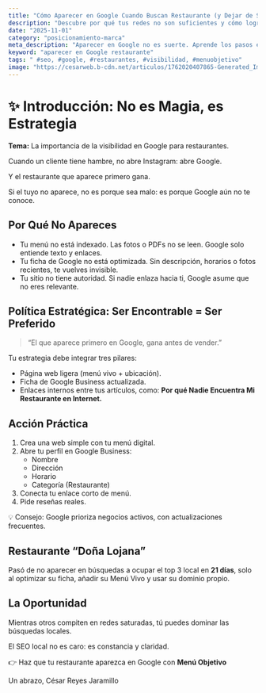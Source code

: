 ```yaml
---
title: "Cómo Aparecer en Google Cuando Buscan Restaurante (y Dejar de Ser Invisible)"
description: "Descubre por qué tus redes no son suficientes y cómo lograr que Google te muestre cuando un cliente busca “restaurante cerca de mí”."
date: "2025-11-01"
category: "posicionamiento-marca"
meta_description: "Aparecer en Google no es suerte. Aprende los pasos esenciales para que tu restaurante aparezca cuando la gente busca comer cerca."
keyword: "aparecer en Google restaurante"
tags: " #seo, #google, #restaurantes, #visibilidad, #menuobjetivo"
image: "https://cesarweb.b-cdn.net/articulos/1762020407865-Generated_Image_November_01__2025_-_1_05PM.webp"
---
```


# ✨ Introducción: No es Magia, es Estrategia

**Tema:** La importancia de la visibilidad en Google para restaurantes.

Cuando un cliente tiene hambre, no abre Instagram: abre Google.

Y el restaurante que aparece primero gana.

Si el tuyo no aparece, no es porque sea malo: es porque Google aún no te conoce.

## Por Qué No Apareces

* Tu menú no está indexado.
    Las fotos o PDFs no se leen.
    Google solo entiende texto y enlaces.
* Tu ficha de Google no está optimizada.
    Sin descripción, horarios o fotos recientes, te vuelves invisible.
* Tu sitio no tiene autoridad.
    Si nadie enlaza hacia ti, Google asume que no eres relevante.

## Política Estratégica: Ser Encontrable = Ser Preferido

> “El que aparece primero en Google, gana antes de vender.”

Tu estrategia debe integrar tres pilares:

* Página web ligera (menú vivo + ubicación).
* Ficha de Google Business actualizada.
* Enlaces internos entre tus artículos, como:
    **Por qué Nadie Encuentra Mi Restaurante en Internet.**

## Acción Práctica

1.  Crea una web simple con tu menú digital.
2.  Abre tu perfil en Google Business:
    * Nombre
    * Dirección
    * Horario
    * Categoría (Restaurante)
3.  Conecta tu enlace corto de menú.
4.  Pide reseñas reales.

💡 Consejo: Google prioriza negocios activos, con actualizaciones frecuentes.

## Restaurante “Doña Lojana”

Pasó de no aparecer en búsquedas a ocupar el top 3 local en **21 días**, solo al optimizar su ficha, añadir su Menú Vivo y usar su dominio propio.

## La Oportunidad

Mientras otros compiten en redes saturadas, tú puedes dominar las búsquedas locales.

El SEO local no es caro: es constancia y claridad.

👉 Haz que tu restaurante aparezca en Google con **Menú Objetivo**

Un abrazo,
César Reyes Jaramillo
